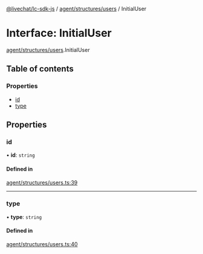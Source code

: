 [@livechat/lc-sdk-js](../README.md) / [agent/structures/users](../modules/agent_structures_users.md) / InitialUser

# Interface: InitialUser

[agent/structures/users](../modules/agent_structures_users.md).InitialUser

## Table of contents

### Properties

- [id](agent_structures_users.InitialUser.md#id)
- [type](agent_structures_users.InitialUser.md#type)

## Properties

### id

• **id**: `string`

#### Defined in

[agent/structures/users.ts:39](https://github.com/livechat/lc-sdk-js/blob/1fa827f/src/agent/structures/users.ts#L39)

___

### type

• **type**: `string`

#### Defined in

[agent/structures/users.ts:40](https://github.com/livechat/lc-sdk-js/blob/1fa827f/src/agent/structures/users.ts#L40)
